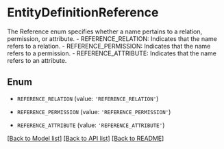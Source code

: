 # EntityDefinitionReference

The Reference enum specifies whether a name pertains to a relation, permission, or attribute.   - REFERENCE_RELATION: Indicates that the name refers to a relation.  - REFERENCE_PERMISSION: Indicates that the name refers to a permission.  - REFERENCE_ATTRIBUTE: Indicates that the name refers to an attribute.

## Enum

* `REFERENCE_RELATION` (value: `'REFERENCE_RELATION'`)

* `REFERENCE_PERMISSION` (value: `'REFERENCE_PERMISSION'`)

* `REFERENCE_ATTRIBUTE` (value: `'REFERENCE_ATTRIBUTE'`)

[[Back to Model list]](../README.md#documentation-for-models) [[Back to API list]](../README.md#documentation-for-api-endpoints) [[Back to README]](../README.md)


